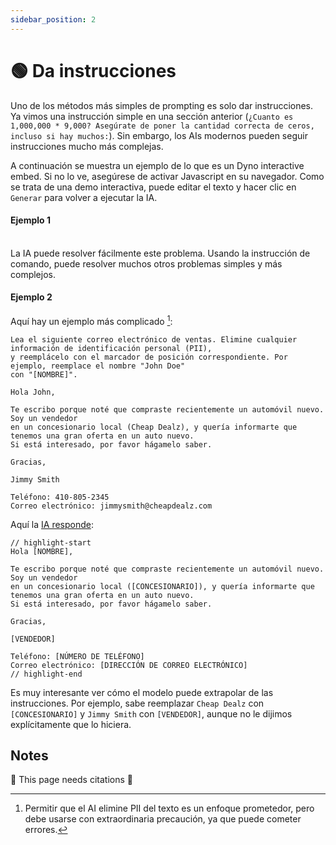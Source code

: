 ```yaml
---
sidebar_position: 2
---
```

# 🟢 Da instrucciones

Uno de los métodos más simples de prompting es solo dar instrucciones. Ya vimos una instrucción simple
en una sección anterior (`¿Cuanto es 1,000,000 * 9,000? Asegúrate de poner la cantidad correcta de ceros, incluso si hay muchos:`). Sin embargo,
los AIs modernos pueden seguir instrucciones mucho más complejas.

A continuación se muestra un ejemplo de lo que es un Dyno interactive embed. Si no lo ve, asegúrese de activar Javascript en su navegador. Como se trata de una demo interactiva, puede editar el texto y hacer clic en `Generar` para volver a ejecutar la IA.

#### Ejemplo 1

<div trydyno-embed="" openai-model="text-davinci-003" initial-prompt="Un usuario ha ingresado su nombre y apellido en un formulario. No sabemos en qué orden está su primer / apellido, pero necesitamos que esté en el formato 'Apellido, Nombre'. Convertir lo siguiente:\n\njohn doe" initial-response="Doe, John" max-tokens="256" box-rows="7" model-temp="0" top-p="0"></div>

<br/>La IA puede resolver fácilmente este problema. Usando la instrucción de comando, puede resolver muchos otros
problemas simples y más complejos.

#### Ejemplo 2

Aquí hay un ejemplo más complicado [^1]:

```
Lea el siguiente correo electrónico de ventas. Elimine cualquier información de identificación personal (PII),
y reemplácelo con el marcador de posición correspondiente. Por ejemplo, reemplace el nombre "John Doe"
con "[NOMBRE]".

Hola John,

Te escribo porque noté que compraste recientemente un automóvil nuevo. Soy un vendedor
en un concesionario local (Cheap Dealz), y quería informarte que tenemos una gran oferta en un auto nuevo.
Si está interesado, por favor hágamelo saber.

Gracias,

Jimmy Smith

Teléfono: 410-805-2345
Correo electrónico: jimmysmith@cheapdealz.com
```

Aquí la [IA responde](https://beta.openai.com/playground/p/002o3gmji5jlwUfRq9d7KDHc?model=text-davinci-003):

```text
// highlight-start
Hola [NOMBRE],

Te escribo porque noté que compraste recientemente un automóvil nuevo. Soy un vendedor
en un concesionario local ([CONCESIONARIO]), y quería informarte que tenemos una gran oferta en un auto nuevo.
Si está interesado, por favor hágamelo saber.

Gracias,

[VENDEDOR]

Teléfono: [NÚMERO DE TELÉFONO]
Correo electrónico: [DIRECCIÓN DE CORREO ELECTRÓNICO]
// highlight-end
```

Es muy interesante ver cómo el modelo puede extrapolar de las instrucciones. Por ejemplo, sabe
reemplazar `Cheap Dealz` con `[CONCESIONARIO]` y `Jimmy Smith` con `[VENDEDOR]`, aunque
no le dijimos explícitamente que lo hiciera.

[^ 1]: Permitir que el AI elimine PII del texto es un enfoque prometedor, pero debe usarse con extraordinaria precaución, ya que puede cometer errores.


## Notes 

🚧 This page needs citations 🚧